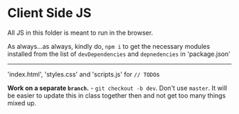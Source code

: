 # Client Side JS

All JS in this folder is meant to run in the browser.

As always...as always, kindly do, `npm i` to get the necessary modules installed from the list of `devDependencies` and `depnedencies` in 'package.json'

---

'index.html', 'styles.css' and 'scripts.js' for `// TODO`s

**Work on a separate `branch`.** - `git checkout -b dev`. Don't use `master`. It will be easier to update this in class together then and not get too many things mixed up.
